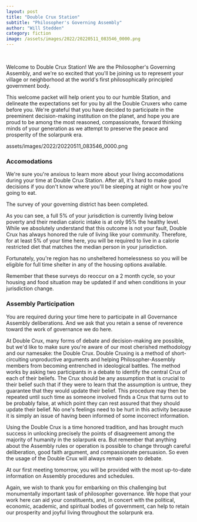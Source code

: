 ```yaml
---
layout: post
title: "Double Crux Station"
subtitle: "Philosopher's Governing Assembly"
author: "Will Stedden"
category: fiction
image: /assets/images/2022/20220511_083546_0000.png
---
```

<br/>

Welcome to Double Crux Station! We are the Philosopher's Governing Assembly, and we're so excited that you'll be joining us to represent your village or neighborhood at the world's first philosophically principled government body.

This welcome packet will help orient you to our humble Station, and delineate the expectations set for you by all the Double Cruxers who came before you. We're grateful that you have decided to participate in the preeminent decision-making institution on the planet, and hope you are proud to be among the most reasoned, compassionate, forward thinking minds of your generation as we attempt to preserve the peace and prosperity of the solarpunk era.

assets/images/2022/20220511_083546_0000.png

### Accomodations
We're sure you're anxious to learn more about your living accomodations during your time at Double Crux Station. After all, it's hard to make good decisions if you don't know where you'll be sleeping at night or how you're going to eat.

The survey of your governing district has been completed.

As you can see, a full 5% of your jurisdiction is currently living below poverty and their median caloric intake is at only 95% the healthy level.  While we absolutely understand that this outcome is not your fault, Double Crux has always honored the rule of living like your community. Therefore, for at least 5% of your time here, you will be required to live in a calorie restricted diet that matches the median person in your jurisdiction. 

Fortunately, you're region has no unsheltered homelessness so you will be eligible for full time shelter in any of the housing options available.

Remember that these surveys do reoccur on a 2 month cycle, so your housing and food situation may be updated if and when conditions in your jurisdiction change.

### Assembly Participation

You are required during your time here to participate in all Governance Assembly deliberations. And we ask that you retain a sense of reverence toward the work of governance we do here.

At Double Crux, many forms of debate and decision-making are possible, but we'd like to make sure you're aware of our most cherished methodology and our namesake: the Double Crux. Double Cruxing is a method of short-circuiting unproductive arguments and helping Philosopher-Assembly members from becoming entrenched in ideological battles. The method works by asking two participants in a debate to identify the central Crux of each of their beliefs. The Crux should be any assumption that is crucial to their belief such that if they were to learn that the assumption is untrue, they guarantee that they would update their belief.  This procedure may then be repeated until such time as someone involved finds a Crux that turns out to be probably false, at which point they can rest assured that they should update their belief.  No one's feelings need to be hurt in this activity because it is simply an issue of having been informed of some incorrect information.

Using the Double Crux is a time honored tradition, and has brought much success in unlocking precisely the points of disagreement among the majority of humanity in the solarpunk era.  But remember that anything about the Assembly rules or operation is possible to change through careful deliberation, good faith argument, and compassionate persuasion.  So even the usage of the Double Crux will always remain open to debate.

At our first meeting tomorrow, you will be provided with the most up-to-date information on Assembly procedures and schedules.

Again, we wish to thank you for embarking on this challenging but monumentally important task of philosopher governance.  We hope that your work here can aid your constituents, and, in concert with the political, economic, academic, and spiritual bodies of government, can help to retain our prosperity and joyful living throughout the solarpunk era.
